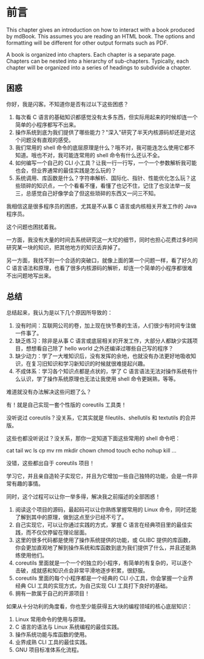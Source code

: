 # 前言

This chapter gives an introduction on how to interact with a book produced by mdBook. This assumes you are reading an HTML book. The options and formatting will be different for other output formats such as PDF.

A book is organized into chapters. Each chapter is a separate page. Chapters can be nested into a hierarchy of sub-chapters. Typically, each chapter will be organized into a series of headings to subdivide a chapter.

## 困惑

你好，我是闪客。不知道你是否有过以下这些困惑？

1. 每次看 C 语言的基础知识都感觉没有太多东西，但实际用起来的时候却连一个简单的小程序都写不出来。
2. 操作系统到底为我们提供了哪些能力？"深入"研究了半天内核源码却还是对这个问题没有直观的感受。
3. 我们常用的 shell 命令的底层原理是什么？哦不对，我可能连怎么使用它都不知道。哦也不对，我可能连常用的 shell 命令有什么还认不全。
4. 如何编写一个自己的 CLI 小工具？让我一行一行写，一个一个参数解析我可能也会，但业界通常的最佳实践是怎么玩的？
5. 系统调用、库函数是什么？字符串解析、国际化、指针、性能优化怎么玩？这些琐碎的知识点，一个个看看不懂，看懂了也记不住，记住了也没法举一反三，总感觉自己好像学会了但这些琐碎的东西又一问三不知。

我相信这是很多程序员的困惑，尤其是不从事 C 语言或内核相关开发工作的 Java 程序员。

这个问题也困扰着我。

一方面，我没有大量的时间去系统研究这一大坨的细节，同时也担心花费过多时间研究某一块的知识，把其他地方的知识丢弃掉了。

另一方面，我找不到一个合适的突破口，就像上面的第一个问题一样，看了好久的 C 语言语法和原理，也看了很多内核源码的解析，却连一个简单的小程序都很难不出问题地写出来。

## 总结

总结起来，我认为是以下几个原因所导致的：

1. 没有时间：互联网公司的卷，加上现在快节奏的生活，人们很少有时间专注做一件事了。
2. 缺乏练习：除非是从事 C 语言或底层相关的开发工作，大部分人都缺少实践项目，想想看自己除了 hello world 之外还编译过哪些自己写的程序？
3. 缺少动力：学了一大堆知识后，没有发挥的余地，也就没有办法更好地吸收知识，在复习旧知识和学习新知识的时候就很难提起兴趣。
4. 不成体系：学习各个知识点都是点状的，学了 C 语言语法无法对操作系统有什么认识，学了操作系统原理也无法让我使用 shell 命令更娴熟，等等。

难道就没有办法解决这些问题了么？

有！就是自己实现一套个性版的 coreutils 工具类！

没听说过 coreutils？没关系，它其实就是 fileutils、shellutils 和 textutils 的合并版。

这些也都没听说过？没关系，那你一定知道下面这些常用的 shell 命令吧：

cat tail wc ls cp mv rm mkdir chown chmod touch echo nohup kill ...

没错，这些都出自于 coreutils 项目！

学习它，并且亲自造轮子实现它，并且为它增加一些自己独特的功能，会是一件非常有趣的事情。

同时，这个过程可以让你一举多得，解决我之前描述的全部困惑！

1. 阅读这个项目的源码，最起码可以让你熟练掌握常用的 Linux 命令，同时还能了解到其中的原理，做到这点至少已经不亏了。
2. 自己实现它，可以让你通过实践的方式，掌握 C 语言在经典项目里的最佳实践，而不仅仅停留在理论层面。
3. 这里的很多代码都是使用了操作系统提供的功能，或 GLIBC 提供的库函数，你会更加直观地了解到操作系统和库函数到底为我们提供了什么，并且还能熟练使用他们。
4. coreutils 里面就是一个一个的独立的小程序，有简单的有复杂的，可以逐个击破，成就感和知识点会非常平滑地逐步积累，很舒服。
5. coreutils 里面的每个小程序都是一个经典的 CLI 小工具，你会掌握一个业界经典 CLI 工具的实现方式，为自己实现 CLI 工具打下良好的基础。
6. 拥有一款属于自己的开源项目！

如果从十分功利的角度看，你也至少能获得五大块的编程领域的核心底层知识：

1. Linux 常用命令的使用与原理。
2. C 语言的语法与 Linux 系统编程的最佳实践。
3. 操作系统功能与库函数的使用。
4. 业界成熟 CLI 工具的最佳实践。
5. GNU 项目标准体系化流程。

